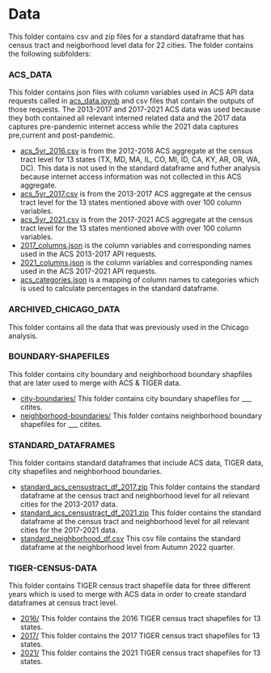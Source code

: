 # Data

This folder contains csv and zip files for a standard dataframe that has census tract and neigborhood level data for 22 cities. The folder contains the following subfolders:

### ACS_DATA
This folder contains json files with column variables used in ACS API data requests called in [acs_data.ipynb](notebooks/acs_data.ipynb) and csv files that contain the outputs of those requests. The 2013-2017 and 2017-2021 ACS data was used because they both contained all relevant interned related data and the 2017 data captures pre-pandemic internet access while the 2021 data captures pre,current and post-pandemic.
+ [acs_5yr_2016.csv](data/acs_data/acs_5yr_2016.csv) is from the 2012-2016 ACS aggregate at the census tract level for 13 states (TX, MD, MA, IL, CO, MI, ID, CA, KY, AR, OR, WA, DC). This data is not used in the standard dataframe and futher analysis because internet access information was not collected in this ACS aggregate.
+ [acs_5yr_2017.csv](data/acs_data/acs_5yr_2017.csv) is from the 2013-2017 ACS aggregate at the census tract level for the 13 states mentioned above with over 100 column variables.
+ [acs_5yr_2021.csv](data/acs_data/acs_5yr_2021.csv) is from the 2017-2021 ACS aggregate at the census tract level for the 13 states mentioned above with over 100 column variables.
+ [2017_columns.json](data/acs_data/2017_columns.json) is the column variables and corresponding names used in the ACS 2013-2017 API requests.
+ [2021_columns.json](data/acs_data/2021_columns.json) is the column variables and corresponding names used in the ACS 2017-2021 API requests.
+ [acs_categories.json](data/acs_data/acs_categories.json) is a mapping of column names to categories which is used to calculate percentages in the standard dataframe.

### ARCHIVED_CHICAGO_DATA
This folder contains all the data that was previously used in the Chicago analysis.

### BOUNDARY-SHAPEFILES
This folder contains city boundary and neighborhood boundary shapfiles that are later used to merge with ACS & TIGER data.
+ [city-boundaries/](data/boundary-shapefiles/city-boundaries/) This folder contains city boundary shapefiles for ___ citites.
+ [neighborhood-boundaries/](data/boundary-shapefiles/neighborhood-boundaries/) This folder contains neighborhood boundary shapefiles for ___ citites.

### STANDARD_DATAFRAMES
This folder contains standard dataframes that include ACS data, TIGER data, city shapefiles and neighborhood boundaries. 
+ [standard_acs_censustract_df_2017.zip](data/standard_acs_censustract_df_2017.zip) This folder contains the standard dataframe at the census tract and neighborhood level for all relevant cities for the 2013-2017 data.
+ [standard_acs_censustract_df_2021.zip](data/standard_acs_censustract_df_2021.zip) This folder contains the standard dataframe at the census tract and neighborhood level for all relevant cities for the 2017-2021 data.
+ [standard_neighborhood_df.csv](data/standard_neighborhood_df.csv) This csv file contains the standard dataframe at the neighborhood level from Autumn 2022 quarter.

### TIGER-CENSUS-DATA
This folder contains TIGER census tract shapefile data for three different years which is used to merge with ACS data in order to create standard dataframes at census tract level.
+ [2016/](data/TIGER-census-data/2016/) This folder contains the 2016 TIGER census tract shapefiles for 13 states.
+ [2017/](data/TIGER-census-data/2017/) This folder contains the 2017 TIGER census tract shapefiles for 13 states.
+ [2021/](data/TIGER-census-data/2021/) This folder contains the 2021 TIGER census tract shapefiles for 13 states.